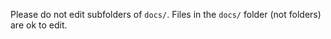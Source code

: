 Please do not edit subfolders of `docs/`.
Files in the `docs/` folder (not folders) are ok to edit.
